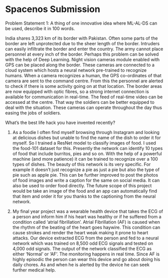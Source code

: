 # Spacenos Submission
Problem Statement 1:
A thing of one innovative idea where ML-AL-DS can be used, describe it in 100 words. 

India shares 3,323 km of its border with Pakistan. Often some parts of the border are left unprotected due to the sheer length of the border. Intruders can easily infiltrate the border and enter the country. The army cannot place personnel at every inch of the border. Perhaps this problem can be solved with the help of Deep Learning. 
Night vision cameras module enabled with GPS can be placed along the border. These cameras are connected to a cloud system which hosts a neural network pre-trained to recognize humans. When a camera recognizes a human, the GPS co-ordinates of that camera are sent to the command centre. From this the personnel are alerted to check if there is some activity going on at that location. The border areas are now equipped with optic fibres, so a strong internet connection is available for communication in real-time. The feed of real-time video can be accessed at the centre. That way the soldiers can be better equipped to deal with the situation. These cameras can operate throughout the day thus easing the jobs of soldiers.

What’s the best life hack you have invented recently? 

1) As a foodie I often find myself browsing through Instagram and looking at delicious dishes but unable to find the name of the dish to order it for myself. So I trained a ResNet model to classify images of food. I used the food-101 dataset for this. Presently the network can identify 10 types of food that include burritos, pies and so on.  With the help of a powerful machine (and more patience) it can be trained to recognize over a 100 types of dishes. The beauty of this network is its very specific. For example it doesn’t just recognize a pie as just a pie but also the type of pie such as apple pie.
 	This can be further improved to post the photos of food images and write a caption for the same on social media. It can also be used to order food directly. The future scope of this project would be take an image of the food and an app can automatically find that item and order it for you thanks to the captioning from the neural network.

2) My final year project was a wearable health device that takes the ECG of a person and inform him if his heart was healthy or if he suffered from a condition called ‘atrial fibrillation’. Atrial Fibrillation (AF) is caused when the rhythm of the beating of the heart goes haywire. This condition can cause strokes and render the heart weak making it prone to heart attacks. 
Our device extracted ECG from the person and fed to a neural network which was trained on 8,500 odd ECG signals and tested on 4,000 odd signals. The output of the network classified the ECG as either ‘Normal’ or ‘AF’. The monitoring happens in real time. Since AF is highly episodic the person can wear this device and go about doing his daily chores. As and when he is alerted by the device he can seek further medical help.
  
  

